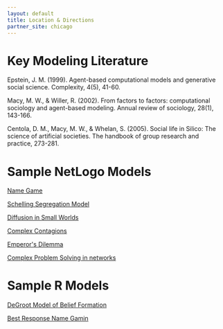 ```yaml
---
layout: default
title: Location & Directions
partner_site: chicago
---
```


# Key Modeling Literature
Epstein, J. M. (1999). Agent-based computational models and generative social science. Complexity, 4(5), 41-60.

Macy, M. W., & Willer, R. (2002). From factors to factors: computational sociology and agent-based modeling. Annual review of sociology, 28(1), 143-166.

Centola, D. M., Macy, M. W., & Whelan, S. (2005). Social life in Silico: The science of artificial societies. The handbook of group research and practice, 273-281.

# Sample NetLogo Models
[Name Game](http://netlogoweb.org/web?url=http://modelingcommons.org/browse/5218/model_contents&name=Name%20Game)

[Schelling Segregation Model](http://netlogoweb.org/web?url=http://modelingcommons.org/browse/1466/model_contents&name=Schelling%20Segregation%20Model)

[Diffusion in Small Worlds](http://netlogoweb.org/web?url=http://modelingcommons.org/browse/5217/model_contents&name=Diffusion%20In%20Small%20Worlds)

[Complex Contagions](http://netlogoweb.org/web?url=http://modelingcommons.org/browse/5216/model_contents&name=Complex%20Contagions)

[Emperor's Dilemma](http://netlogoweb.org/web?url=http://modelingcommons.org/browse/5215/model_contents&name=Emperor%27s%20Dilemma)

[Complex Problem Solving in networks](http://netlogoweb.org/web?url=http://modelingcommons.org/browse/5219/model_contents&name=Problem%20Solving%20in%20Networks)

# Sample R Models
[DeGroot Model of Belief Formation](https://github.com/joshua-a-becker/degroot-simulation)

[Best Response Name Gamin](https://github.com/NetworkDynamicsGroup/BestResponseNameGame/blob/master/BestResponseNameGame.R)
